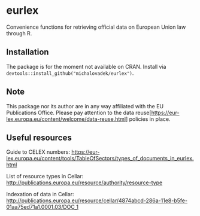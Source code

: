 # eurlex
Convenience functions for retrieving official data on European Union law through R.

## Installation
The package is for the moment not available on CRAN. Install via `devtools::install_github("michalovadek/eurlex")`.

## Note
This package nor its author are in any way affiliated with the EU Publications Office. Please pay attention to the data reuse[https://eur-lex.europa.eu/content/welcome/data-reuse.html] policies in place.

## Useful resources
Guide to CELEX numbers: https://eur-lex.europa.eu/content/tools/TableOfSectors/types_of_documents_in_eurlex.html

List of resource types in Cellar: http://publications.europa.eu/resource/authority/resource-type

Indexation of data in Cellar: http://publications.europa.eu/resource/cellar/4874abcd-286a-11e8-b5fe-01aa75ed71a1.0001.03/DOC_1


